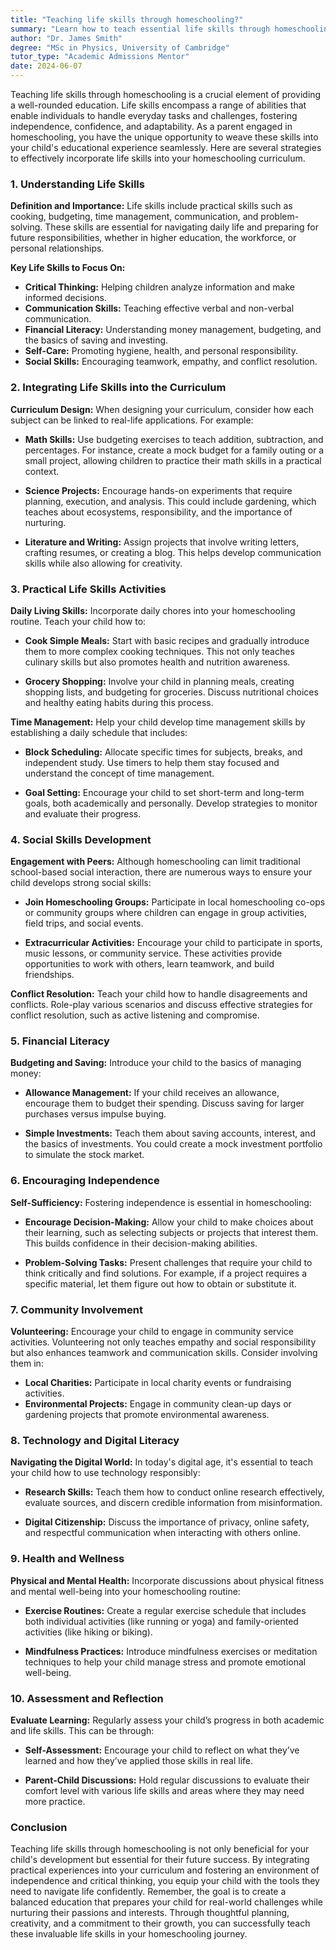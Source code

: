 ```yaml
---
title: "Teaching life skills through homeschooling?"
summary: "Learn how to teach essential life skills through homeschooling to foster independence and confidence in your child's education."
author: "Dr. James Smith"
degree: "MSc in Physics, University of Cambridge"
tutor_type: "Academic Admissions Mentor"
date: 2024-06-07
---
```


Teaching life skills through homeschooling is a crucial element of providing a well-rounded education. Life skills encompass a range of abilities that enable individuals to handle everyday tasks and challenges, fostering independence, confidence, and adaptability. As a parent engaged in homeschooling, you have the unique opportunity to weave these skills into your child's educational experience seamlessly. Here are several strategies to effectively incorporate life skills into your homeschooling curriculum.

### 1. Understanding Life Skills

**Definition and Importance:**
Life skills include practical skills such as cooking, budgeting, time management, communication, and problem-solving. These skills are essential for navigating daily life and preparing for future responsibilities, whether in higher education, the workforce, or personal relationships. 

**Key Life Skills to Focus On:**
- **Critical Thinking:** Helping children analyze information and make informed decisions.
- **Communication Skills:** Teaching effective verbal and non-verbal communication.
- **Financial Literacy:** Understanding money management, budgeting, and the basics of saving and investing.
- **Self-Care:** Promoting hygiene, health, and personal responsibility.
- **Social Skills:** Encouraging teamwork, empathy, and conflict resolution.

### 2. Integrating Life Skills into the Curriculum

**Curriculum Design:**
When designing your curriculum, consider how each subject can be linked to real-life applications. For example:

- **Math Skills:** Use budgeting exercises to teach addition, subtraction, and percentages. For instance, create a mock budget for a family outing or a small project, allowing children to practice their math skills in a practical context.
  
- **Science Projects:** Encourage hands-on experiments that require planning, execution, and analysis. This could include gardening, which teaches about ecosystems, responsibility, and the importance of nurturing.

- **Literature and Writing:** Assign projects that involve writing letters, crafting resumes, or creating a blog. This helps develop communication skills while also allowing for creativity.

### 3. Practical Life Skills Activities

**Daily Living Skills:**
Incorporate daily chores into your homeschooling routine. Teach your child how to:
- **Cook Simple Meals:** Start with basic recipes and gradually introduce them to more complex cooking techniques. This not only teaches culinary skills but also promotes health and nutrition awareness.
  
- **Grocery Shopping:** Involve your child in planning meals, creating shopping lists, and budgeting for groceries. Discuss nutritional choices and healthy eating habits during this process.

**Time Management:**
Help your child develop time management skills by establishing a daily schedule that includes:
- **Block Scheduling:** Allocate specific times for subjects, breaks, and independent study. Use timers to help them stay focused and understand the concept of time management.
  
- **Goal Setting:** Encourage your child to set short-term and long-term goals, both academically and personally. Develop strategies to monitor and evaluate their progress.

### 4. Social Skills Development

**Engagement with Peers:**
Although homeschooling can limit traditional school-based social interaction, there are numerous ways to ensure your child develops strong social skills:
- **Join Homeschooling Groups:** Participate in local homeschooling co-ops or community groups where children can engage in group activities, field trips, and social events.
  
- **Extracurricular Activities:** Encourage your child to participate in sports, music lessons, or community service. These activities provide opportunities to work with others, learn teamwork, and build friendships.

**Conflict Resolution:**
Teach your child how to handle disagreements and conflicts. Role-play various scenarios and discuss effective strategies for conflict resolution, such as active listening and compromise.

### 5. Financial Literacy

**Budgeting and Saving:**
Introduce your child to the basics of managing money:
- **Allowance Management:** If your child receives an allowance, encourage them to budget their spending. Discuss saving for larger purchases versus impulse buying.
  
- **Simple Investments:** Teach them about saving accounts, interest, and the basics of investments. You could create a mock investment portfolio to simulate the stock market.

### 6. Encouraging Independence

**Self-Sufficiency:**
Fostering independence is essential in homeschooling:
- **Encourage Decision-Making:** Allow your child to make choices about their learning, such as selecting subjects or projects that interest them. This builds confidence in their decision-making abilities.
  
- **Problem-Solving Tasks:** Present challenges that require your child to think critically and find solutions. For example, if a project requires a specific material, let them figure out how to obtain or substitute it.

### 7. Community Involvement

**Volunteering:**
Encourage your child to engage in community service activities. Volunteering not only teaches empathy and social responsibility but also enhances teamwork and communication skills. Consider involving them in:
- **Local Charities:** Participate in local charity events or fundraising activities.
- **Environmental Projects:** Engage in community clean-up days or gardening projects that promote environmental awareness.

### 8. Technology and Digital Literacy

**Navigating the Digital World:**
In today's digital age, it's essential to teach your child how to use technology responsibly:
- **Research Skills:** Teach them how to conduct online research effectively, evaluate sources, and discern credible information from misinformation.
  
- **Digital Citizenship:** Discuss the importance of privacy, online safety, and respectful communication when interacting with others online.

### 9. Health and Wellness

**Physical and Mental Health:**
Incorporate discussions about physical fitness and mental well-being into your homeschooling routine:
- **Exercise Routines:** Create a regular exercise schedule that includes both individual activities (like running or yoga) and family-oriented activities (like hiking or biking).

- **Mindfulness Practices:** Introduce mindfulness exercises or meditation techniques to help your child manage stress and promote emotional well-being.

### 10. Assessment and Reflection

**Evaluate Learning:**
Regularly assess your child’s progress in both academic and life skills. This can be through:
- **Self-Assessment:** Encourage your child to reflect on what they’ve learned and how they’ve applied those skills in real life.
  
- **Parent-Child Discussions:** Hold regular discussions to evaluate their comfort level with various life skills and areas where they may need more practice.

### Conclusion

Teaching life skills through homeschooling is not only beneficial for your child's development but essential for their future success. By integrating practical experiences into your curriculum and fostering an environment of independence and critical thinking, you equip your child with the tools they need to navigate life confidently. Remember, the goal is to create a balanced education that prepares your child for real-world challenges while nurturing their passions and interests. Through thoughtful planning, creativity, and a commitment to their growth, you can successfully teach these invaluable life skills in your homeschooling journey.
    